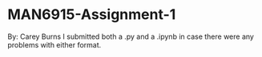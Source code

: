 # MAN6915-Assignment-1
By: Carey Burns
I submitted both a .py and a .ipynb in case there were any problems with either format.
